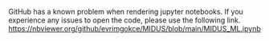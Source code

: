 GitHub has a known problem when rendering jupyter notebooks. If you experience any issues to open the code, please use the following link.
https://nbviewer.org/github/evrimgokce/MIDUS/blob/main/MIDUS_ML.ipynb
